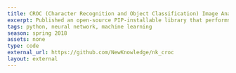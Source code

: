 ```yaml
---
title: CROC (Character Recognition and Object Classification) Image Analysis System 
excerpt: Published an open-source PIP-installable library that performs object recognition and OCR
tags: python, neural network, machine learning
season: spring 2018
assets: none
type: code
external_url: https://github.com/NewKnowledge/nk_croc
layout: external
---
```

